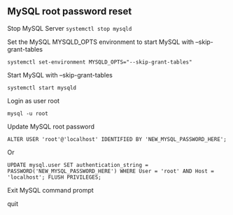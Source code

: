 ## MySQL  root password reset
Stop MySQL Server
 `systemctl stop mysqld`

Set the MySQL MYSQLD_OPTS environment to start MySQL with –skip-grant-tables

`systemctl set-environment MYSQLD_OPTS="--skip-grant-tables" `

Start MySQL with –skip-grant-tables

`systemctl start mysqld`

Login as user root

`mysql -u root`

Update MySQL root password

`ALTER USER 'root'@'localhost' IDENTIFIED BY 'NEW_MYSQL_PASSWORD_HERE';`

Or

`UPDATE mysql.user SET authentication_string = PASSWORD('NEW_MYSQL_PASSWORD_HERE') WHERE User = 'root' AND Host = 'localhost';
FLUSH PRIVILEGES;`


Exit MySQL command prompt

quit

